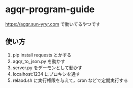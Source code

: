 # agqr-program-guide

https://agqr.sun-yryr.com で動いてるやつです

## 使い方

1. pip install requests とかする
1. agqr_to_json.py を動かす
1. server.py をデーモンとして動かす
1. localhost:1234 にプロキシを通す
1. relaod.sh に実行権限を与えて，cron などで定期実行する
